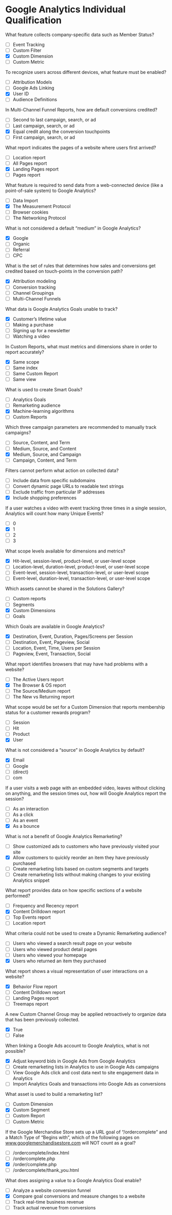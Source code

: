 # Google Analytics Individual Qualification


What feature collects company-specific data such as Member Status?

- [ ] Event Tracking
- [ ] Custom Filter
- [x] Custom Dimension
- [ ] Custom Metric

To recognize users across different devices, what feature must be enabled?

- [ ] Attribution Models
- [ ] Google Ads Linking
- [x] User ID
- [ ] Audience Definitions

In Multi-Channel Funnel Reports, how are default conversions credited?

- [ ] Second to last campaign, search, or ad
- [ ] Last campaign, search, or ad
- [x] Equal credit along the conversion touchpoints
- [ ] First campaign, search, or ad

What report indicates the pages of a website where users first arrived?

- [ ] Location report
- [ ] All Pages report
- [x] Landing Pages report
- [ ] Pages report

What feature is required to send data from a web-connected device (like a point-of-sale system) to Google Analytics?

- [ ] Data Import
- [x] The Measurement Protocol
- [ ] Browser cookies
- [ ] The Networking Protocol

What is not considered a default “medium” in Google Analytics?

- [x] Google
- [ ] Organic
- [ ] Referral
- [ ] CPC

What is the set of rules that determines how sales and conversions get credited based on touch-points in the conversion path?

- [x] Attribution modeling
- [ ] Conversion tracking
- [ ] Channel Groupings
- [ ] Multi-Channel Funnels

What data is Google Analytics Goals unable to track?

- [x] Customer’s lifetime value
- [ ] Making a purchase
- [ ] Signing up for a newsletter
- [ ] Watching a video

In Custom Reports, what must metrics and dimensions share in order to report accurately?

- [x] Same scope
- [ ] Same index
- [ ] Same Custom Report
- [ ] Same view

What is used to create Smart Goals?

- [ ] Analytics Goals
- [ ] Remarketing audience
- [x] Machine-learning algorithms
- [ ] Custom Reports

Which three campaign parameters are recommended to manually track campaigns?

- [ ] Source, Content, and Term
- [ ] Medium, Source, and Content
- [x] Medium, Source, and Campaign
- [ ] Campaign, Content, and Term
 
 Filters cannot perform what action on collected data?

- [ ] Include data from specific subdomains
- [ ] Convert dynamic page URLs to readable text strings
- [ ] Exclude traffic from particular IP addresses
- [x] Include shopping preferences

If a user watches a video with event tracking three times in a single session, Analytics will count how many Unique Events?

- [ ] 0
- [x] 1
- [ ] 2
- [ ] 3

What scope levels available for dimensions and metrics?

- [x] Hit-level, session-level, product-level, or user-level scope
- [ ] Location-level, duration-level, product-level, or user-level scope
- [ ] Event-level, session-level, transaction-level, or user-level scope
- [ ] Event-level, duration-level, transaction-level, or user-level scope
 
 Which assets cannot be shared in the Solutions Gallery?

- [ ] Custom reports
- [ ] Segments
- [x] Custom Dimensions
- [ ] Goals

Which Goals are available in Google Analytics?

- [x] Destination, Event, Duration, Pages/Screens per Session
- [ ] Destination, Event, Pageview, Social
- [ ] Location, Event, Time, Users per Session
- [ ] Pageview, Event, Transaction, Social

What report identifies browsers that may have had problems with a website?

- [ ] The Active Users report
- [x] The Browser & OS report
- [ ] The Source/Medium report
- [ ] The New vs Returning report

What scope would be set for a Custom Dimension that reports membership status for a customer rewards program?

- [ ] Session
- [ ] Hit
- [ ] Product
- [x] User

What is not considered a “source” in Google Analytics by default?

- [x] Email
- [ ] Google
- [ ] (direct)
- [ ] com

If a user visits a web page with an embedded video, leaves without clicking on anything, and the session times out, how will Google Analytics report the session?

- [ ] As an interaction
- [ ] As a click
- [ ] As an event
- [x] As a bounce

What is not a benefit of Google Analytics Remarketing?

- [ ] Show customized ads to customers who have previously visited your site
- [x] Allow customers to quickly reorder an item they have previously purchased
- [ ] Create remarketing lists based on custom segments and targets
- [ ] Create remarketing lists without making changes to your existing Analytics snippet

What report provides data on how specific sections of a website performed?

- [ ] Frequency and Recency report
- [x] Content Drilldown report
- [ ] Top Events report
- [ ] Location report

What criteria could not be used to create a Dynamic Remarketing audience?

- [ ] Users who viewed a search result page on your website
- [ ] Users who viewed product detail pages
- [ ] Users who viewed your homepage
- [x] Users who returned an item they purchased

What report shows a visual representation of user interactions on a website?

- [x] Behavior Flow report
- [ ] Content Drilldown report
- [ ] Landing Pages report
- [ ] Treemaps report

A new Custom Channel Group may be applied retroactively to organize data that has been previously collected.

- [x] True
- [ ] False

When linking a Google Ads account to Google Analytics, what is not possible?

- [x] Adjust keyword bids in Google Ads from Google Analytics
- [ ] Create remarketing lists in Analytics to use in Google Ads campaigns
- [ ] View Google Ads click and cost data next to site engagement data in Analytics
- [ ] Import Analytics Goals and transactions into Google Ads as conversions

What asset is used to build a remarketing list?

- [ ] Custom Dimension
- [x] Custom Segment
- [ ] Custom Report
- [ ] Custom Metric

If the Google Merchandise Store sets up a URL goal of “/ordercomplete” and a Match Type of “Begins with”, which of the following pages on www.googlemerchandisestore.com will NOT count as a goal?

- [ ] /ordercomplete/index.html
- [ ] /ordercomplete.php
- [x] /order/complete.php
- [ ] /ordercomplete/thank_you.html

What does assigning a value to a Google Analytics Goal enable?

- [ ] Analyze a website conversion funnel
- [x] Compare goal conversions and measure changes to a website
- [ ] Track real-time business revenue
- [ ] Track actual revenue from conversions
